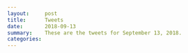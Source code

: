 ```yaml
---
layout:     post
title:      Tweets
date:       2018-09-13
summary:    These are the tweets for September 13, 2018.
categories:
---
```


